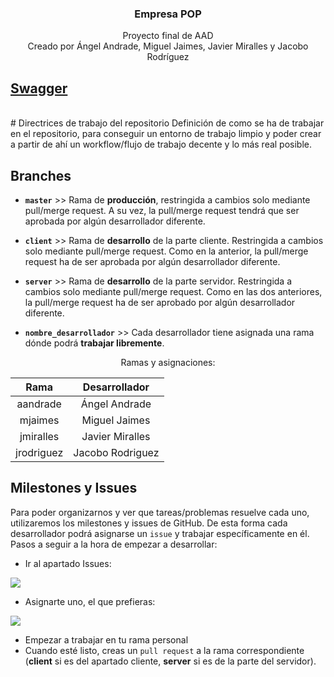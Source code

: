 <div align="center">
<h3 align="center">Empresa POP</h3>
<p align="center">
Proyecto final de AAD <br>
Creado por Ángel Andrade, Miguel Jaimes, Javier Miralles y Jacobo Rodríguez
<br />
</p>
</div>

<h2><a href="https://flagshipdev.github.io/EmpresaPOP/">Swagger</a></h2>

</br>
# Directrices de trabajo del repositorio
Definición de como se ha de trabajar en el repositorio, para conseguir un entorno de trabajo limpio y poder crear a partir de ahí un workflow/flujo de trabajo decente y lo más real posible.

## Branches

- **`master`** >> Rama de **producción**, restringida a cambios solo mediante pull/merge request. A su vez, la pull/merge request tendrá que ser aprobada por algún desarrollador diferente.
- **`client`** >> Rama de **desarrollo** de la parte cliente. Restringida a cambios solo mediante pull/merge request. Como en la anterior, la pull/merge request ha de ser aprobada por algún desarrollador diferente.
- **`server`** >> Rama de **desarrollo** de la parte servidor. Restringida a cambios solo mediante pull/merge request. Como en las dos anteriores, la pull/merge request ha de ser aprobado por algún desarrollador diferente.
	
- **`nombre_desarrollador`** >> Cada desarrollador tiene asignada una rama dónde podrá **trabajar libremente**.

<div align="center">
Ramas y asignaciones:

| Rama | Desarrollador |
|:----------:|:-------------:|
| aandrade | Ángel Andrade |
| mjaimes | Miguel Jaimes |
| jmiralles | Javier Miralles |
| jrodriguez | Jacobo Rodriguez |
</div>

## Milestones y Issues

Para poder organizarnos y ver que tareas/problemas resuelve cada uno, utilizaremos los milestones y issues de GitHub. De esta forma cada desarrollador podrá asignarse un `issue` y trabajar específicamente en él. Pasos a seguir a la hora de empezar a desarrollar:

- Ir al apartado Issues:

![](https://imgur.com/HFDbvyH.png)

- Asignarte uno, el que prefieras:

![](https://imgur.com/KUPNLD8.png)

- Empezar a trabajar en tu rama personal
- Cuando esté listo, creas un `pull request` a la rama correspondiente (**client** si es del apartado cliente, **server** si es de la parte del servidor).
